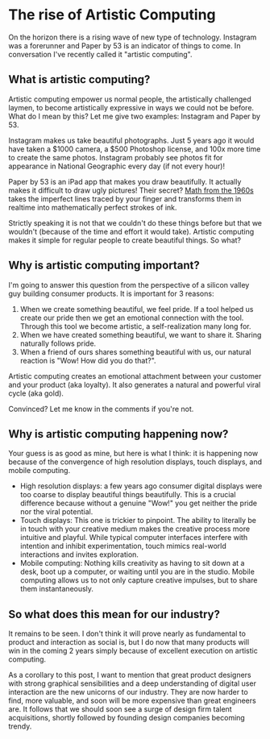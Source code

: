 The rise of Artistic Computing
==============================

On the horizon there is a rising wave of new type of technology. Instagram was a forerunner and Paper by 53 is an indicator of things to come. In conversation I've recently called it "artistic computing".


What is artistic computing?
---------------------------

Artistic computing empower us normal people, the artistically challenged laymen, to become artistically expressive in ways we could not be before. What do I mean by this? Let me give two examples: Instagram and Paper by 53.

Instagram makes us take beautiful photographs. Just 5 years ago it would have taken a $1000 camera, a $500 Photoshop license, and 100x more time to create the same photos. Instagram probably see photos fit for appearance in National Geographic every day (if not every hour)!

Paper by 53 is an iPad app that makes you draw beautifully. It actually makes it difficult to draw ugly pictures! Their secret? [Math from the 1960s](http://en.wikipedia.org/wiki/B%C3%A9zier_curve) takes the imperfect lines traced by your finger and transforms them in realtime into mathematically perfect strokes of ink.

Strictly speaking it is not that we couldn't do these things before but that we wouldn't (because of the time and effort it would take). Artistic computing makes it simple for regular people to create beautiful things. So what?


Why is artistic computing important?
------------------------------------

I'm going to answer this question from the perspective of a silicon valley guy building consumer products. It is important for 3 reasons:

1. When we create something beautiful, we feel pride. If a tool helped us create our pride then we get an emotional connection with the tool. Through this tool we become artistic, a self-realization many long for.
2. When we have created something beautiful, we want to share it. Sharing naturally follows pride.
3. When a friend of ours shares something beautiful with us, our natural reaction is "Wow! How did you do that?".

Artistic computing creates an emotional attachment between your customer and your product (aka loyalty). It also generates a natural and powerful viral cycle (aka gold).

Convinced? Let me know in the comments if you're not.


Why is artistic computing happening now?
----------------------------------------

Your guess is as good as mine, but here is what I think: it is happening now because of the convergence of high resolution displays, touch displays, and mobile computing.

- High resolution displays: a few years ago consumer digital displays were too coarse to display beautiful things beautifully. This is a crucial difference because without a genuine "Wow!" you get neither the pride nor the viral potential.
- Touch displays: This one is trickier to pinpoint. The ability to literally be in touch with your creative medium makes the creative process more intuitive and playful. While typical computer interfaces interfere with intention and inhibit experimentation, touch mimics real-world interactions and invites exploration.
- Mobile computing: Nothing kills creativity as having to sit down at a desk, boot up a computer, or waiting until you are in the studio. Mobile computing allows us to not only capture creative impulses, but to share them instantaneously.


So what does this mean for our industry?
----------------------------------------

It remains to be seen. I don't think it will prove nearly as fundamental to product and interaction as social is, but I do now that many products will win in the coming 2 years simply because of excellent execution on artistic computing.

As a corollary to this post, I want to mention that great product designers with strong graphical sensibilities and a deep understanding of digital user interaction are the new unicorns of our industry. They are now harder to find, more valuable, and soon will be more expensive than great engineers are. It follows that we should soon see a surge of design firm talent acquisitions, shortly followed by founding design companies becoming trendy.
